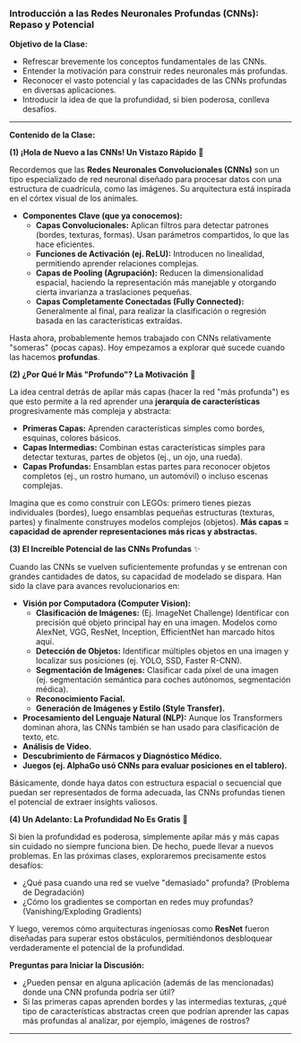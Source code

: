 ### **Introducción a las Redes Neuronales Profundas (CNNs): Repaso y Potencial**

**Objetivo de la Clase:**

* Refrescar brevemente los conceptos fundamentales de las CNNs.
* Entender la motivación para construir redes neuronales más profundas.
* Reconocer el vasto potencial y las capacidades de las CNNs profundas en diversas aplicaciones.
* Introducir la idea de que la profundidad, si bien poderosa, conlleva desafíos.

---

**Contenido de la Clase:**

**(1) ¡Hola de Nuevo a las CNNs! Un Vistazo Rápido** 🧠

Recordemos que las **Redes Neuronales Convolucionales (CNNs)** son un tipo especializado de red neuronal diseñado para procesar datos con una estructura de cuadrícula, como las imágenes. Su arquitectura está inspirada en el córtex visual de los animales.

* **Componentes Clave (que ya conocemos):**
    * **Capas Convolucionales:** Aplican filtros para detectar patrones (bordes, texturas, formas). Usan parámetros compartidos, lo que las hace eficientes.
    * **Funciones de Activación (ej. ReLU):** Introducen no linealidad, permitiendo aprender relaciones complejas.
    * **Capas de Pooling (Agrupación):** Reducen la dimensionalidad espacial, haciendo la representación más manejable y otorgando cierta invarianza a traslaciones pequeñas.
    * **Capas Completamente Conectadas (Fully Connected):** Generalmente al final, para realizar la clasificación o regresión basada en las características extraídas.

Hasta ahora, probablemente hemos trabajado con CNNs relativamente "someras" (pocas capas). Hoy empezamos a explorar qué sucede cuando las hacemos **profundas**.

**(2) ¿Por Qué Ir Más "Profundo"? La Motivación** 🚀

La idea central detrás de apilar más capas (hacer la red "más profunda") es que esto permite a la red aprender una **jerarquía de características** progresivamente más compleja y abstracta:

* **Primeras Capas:** Aprenden características simples como bordes, esquinas, colores básicos.
* **Capas Intermedias:** Combinan estas características simples para detectar texturas, partes de objetos (ej., un ojo, una rueda).
* **Capas Profundas:** Ensamblan estas partes para reconocer objetos completos (ej., un rostro humano, un automóvil) o incluso escenas complejas.

Imagina que es como construir con LEGOs: primero tienes piezas individuales (bordes), luego ensamblas pequeñas estructuras (texturas, partes) y finalmente construyes modelos complejos (objetos). **Más capas = capacidad de aprender representaciones más ricas y abstractas.**

**(3) El Increíble Potencial de las CNNs Profundas** ✨

Cuando las CNNs se vuelven suficientemente profundas y se entrenan con grandes cantidades de datos, su capacidad de modelado se dispara. Han sido la clave para avances revolucionarios en:

* **Visión por Computadora (Computer Vision):**
    * **Clasificación de Imágenes:** (Ej. ImageNet Challenge) Identificar con precisión qué objeto principal hay en una imagen. Modelos como AlexNet, VGG, ResNet, Inception, EfficientNet han marcado hitos aquí.
    * **Detección de Objetos:** Identificar múltiples objetos en una imagen y localizar sus posiciones (ej. YOLO, SSD, Faster R-CNN).
    * **Segmentación de Imágenes:** Clasificar cada píxel de una imagen (ej. segmentación semántica para coches autónomos, segmentación médica).
    * **Reconocimiento Facial.**
    * **Generación de Imágenes y Estilo (Style Transfer).**
* **Procesamiento del Lenguaje Natural (NLP):** Aunque los Transformers dominan ahora, las CNNs también se han usado para clasificación de texto, etc.
* **Análisis de Video.**
* **Descubrimiento de Fármacos y Diagnóstico Médico.**
* **Juegos (ej. AlphaGo usó CNNs para evaluar posiciones en el tablero).**

Básicamente, donde haya datos con estructura espacial o secuencial que puedan ser representados de forma adecuada, las CNNs profundas tienen el potencial de extraer insights valiosos.

**(4) Un Adelanto: La Profundidad No Es Gratis** 🚧

Si bien la profundidad es poderosa, simplemente apilar más y más capas sin cuidado no siempre funciona bien. De hecho, puede llevar a nuevos problemas.
En las próximas clases, exploraremos precisamente estos desafíos:

* ¿Qué pasa cuando una red se vuelve "demasiado" profunda? (Problema de Degradación)
* ¿Cómo los gradientes se comportan en redes muy profundas? (Vanishing/Exploding Gradients)

Y luego, veremos cómo arquitecturas ingeniosas como **ResNet** fueron diseñadas para superar estos obstáculos, permitiéndonos desbloquear verdaderamente el potencial de la profundidad.

**Preguntas para Iniciar la Discusión:**

* ¿Pueden pensar en alguna aplicación (además de las mencionadas) donde una CNN profunda podría ser útil?
* Si las primeras capas aprenden bordes y las intermedias texturas, ¿qué tipo de características abstractas creen que podrían aprender las capas más profundas al analizar, por ejemplo, imágenes de rostros?

---